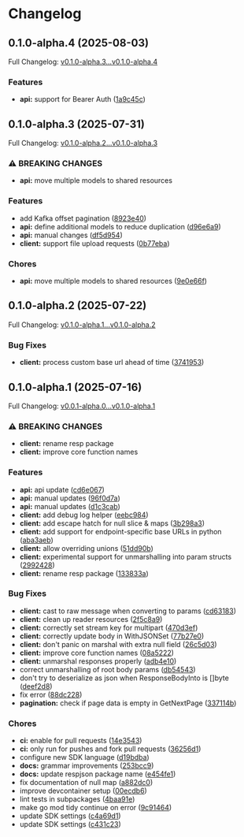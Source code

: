 # Changelog

## 0.1.0-alpha.4 (2025-08-03)

Full Changelog: [v0.1.0-alpha.3...v0.1.0-alpha.4](https://github.com/Bluestaq/udl-golang-sdk/compare/v0.1.0-alpha.3...v0.1.0-alpha.4)

### Features

* **api:** support for Bearer Auth ([1a9c45c](https://github.com/Bluestaq/udl-golang-sdk/commit/1a9c45c4ffbe51fe29afae641b1f8270e323c805))

## 0.1.0-alpha.3 (2025-07-31)

Full Changelog: [v0.1.0-alpha.2...v0.1.0-alpha.3](https://github.com/Bluestaq/udl-golang-sdk/compare/v0.1.0-alpha.2...v0.1.0-alpha.3)

### ⚠ BREAKING CHANGES

* **api:** move multiple models to shared resources

### Features

* add Kafka offset pagination ([8923e40](https://github.com/Bluestaq/udl-golang-sdk/commit/8923e40b7e850d98f6d9ad630ded627684485b49))
* **api:** define additional models to reduce duplication ([d96e6a9](https://github.com/Bluestaq/udl-golang-sdk/commit/d96e6a9efa3fe57ece96d6be3977a1ccc7e3a8f8))
* **api:** manual changes ([df5d954](https://github.com/Bluestaq/udl-golang-sdk/commit/df5d95477dfd333bfce06019f056d2962f45ff9a))
* **client:** support file upload requests ([0b77eba](https://github.com/Bluestaq/udl-golang-sdk/commit/0b77eba67b960fbf10f16f0dc31edb66e1a8fd19))


### Chores

* **api:** move multiple models to shared resources ([9e0e66f](https://github.com/Bluestaq/udl-golang-sdk/commit/9e0e66f6e8cc034bc6ff49745dd65ccaa7a4eb4d))

## 0.1.0-alpha.2 (2025-07-22)

Full Changelog: [v0.1.0-alpha.1...v0.1.0-alpha.2](https://github.com/Bluestaq/udl-golang-sdk/compare/v0.1.0-alpha.1...v0.1.0-alpha.2)

### Bug Fixes

* **client:** process custom base url ahead of time ([3741953](https://github.com/Bluestaq/udl-golang-sdk/commit/374195331572d71197a2b9a28d1335bbb08ab1c8))

## 0.1.0-alpha.1 (2025-07-16)

Full Changelog: [v0.0.1-alpha.0...v0.1.0-alpha.1](https://github.com/Bluestaq/udl-golang-sdk/compare/v0.0.1-alpha.0...v0.1.0-alpha.1)

### ⚠ BREAKING CHANGES

* **client:** rename resp package
* **client:** improve core function names

### Features

* **api:** api update ([cd6e067](https://github.com/Bluestaq/udl-golang-sdk/commit/cd6e067c3618271d427acafb27d353cc2e2b38a0))
* **api:** manual updates ([96f0d7a](https://github.com/Bluestaq/udl-golang-sdk/commit/96f0d7a3dce384a2f0fb2cd796e9a2eca358743e))
* **api:** manual updates ([d1c3cab](https://github.com/Bluestaq/udl-golang-sdk/commit/d1c3cab588537e9b877afdcbc064c3da927b1025))
* **client:** add debug log helper ([eebc984](https://github.com/Bluestaq/udl-golang-sdk/commit/eebc9842651de27442217cbbd671ee03c55170e1))
* **client:** add escape hatch for null slice & maps ([3b298a3](https://github.com/Bluestaq/udl-golang-sdk/commit/3b298a3b55e596707f2511476887f2f7f65bdcbc))
* **client:** add support for endpoint-specific base URLs in python ([aba3aeb](https://github.com/Bluestaq/udl-golang-sdk/commit/aba3aebfde6b1ca7db69ad02591276f0ac22e971))
* **client:** allow overriding unions ([51dd90b](https://github.com/Bluestaq/udl-golang-sdk/commit/51dd90b72b9816145f4720ba267b40fd700f2628))
* **client:** experimental support for unmarshalling into param structs ([2992428](https://github.com/Bluestaq/udl-golang-sdk/commit/2992428e98873a78d94fc71846639349d1fb3b76))
* **client:** rename resp package ([133833a](https://github.com/Bluestaq/udl-golang-sdk/commit/133833a8868ea8f43a04397b7adf27b44a3fdd5f))


### Bug Fixes

* **client:** cast to raw message when converting to params ([cd63183](https://github.com/Bluestaq/udl-golang-sdk/commit/cd63183a104b347b1612213d0904831c802b11cd))
* **client:** clean up reader resources ([2f5c8a9](https://github.com/Bluestaq/udl-golang-sdk/commit/2f5c8a99ee8642499f653f09ade42a42b0d4715a))
* **client:** correctly set stream key for multipart ([470d3ef](https://github.com/Bluestaq/udl-golang-sdk/commit/470d3ef6cdbf3a9b01a3de0f7f26a7253597afd6))
* **client:** correctly update body in WithJSONSet ([77b27e0](https://github.com/Bluestaq/udl-golang-sdk/commit/77b27e035059138f564c6f833f13f2021c03aa84))
* **client:** don't panic on marshal with extra null field ([26c5d03](https://github.com/Bluestaq/udl-golang-sdk/commit/26c5d03352e63ed9f836e9956b99e5fa40fc0eba))
* **client:** improve core function names ([08a5222](https://github.com/Bluestaq/udl-golang-sdk/commit/08a522266a6b533a6cb266c09050ad04b1500b71))
* **client:** unmarshal responses properly ([adb4e10](https://github.com/Bluestaq/udl-golang-sdk/commit/adb4e10d8217781f68dbe773bdfc8e3e4e5566b8))
* correct unmarshalling of root body params ([db54543](https://github.com/Bluestaq/udl-golang-sdk/commit/db54543dbca67a9210bba546fbe553f62b6de3f2))
* don't try to deserialize as json when ResponseBodyInto is []byte ([deef2d8](https://github.com/Bluestaq/udl-golang-sdk/commit/deef2d8eb372e2ab7545c41c6604c283fe04db94))
* fix error ([88dc228](https://github.com/Bluestaq/udl-golang-sdk/commit/88dc2281d1cacd5fd5fc32ee4299007825de9311))
* **pagination:** check if page data is empty in GetNextPage ([337114b](https://github.com/Bluestaq/udl-golang-sdk/commit/337114bef1d71acb097055284d15e8ee87bfc29a))


### Chores

* **ci:** enable for pull requests ([14e3543](https://github.com/Bluestaq/udl-golang-sdk/commit/14e35438bed784d5bb1bd9de8517ab2c4955fd9b))
* **ci:** only run for pushes and fork pull requests ([36256d1](https://github.com/Bluestaq/udl-golang-sdk/commit/36256d1f3fd4f275865e64773533d7a8bf92995b))
* configure new SDK language ([d19bdba](https://github.com/Bluestaq/udl-golang-sdk/commit/d19bdbad643838a1de56f7c32c028b9ceb77468f))
* **docs:** grammar improvements ([253bcc9](https://github.com/Bluestaq/udl-golang-sdk/commit/253bcc9834b5a818f75716dcc4a7657035424000))
* **docs:** update respjson package name ([e454fe1](https://github.com/Bluestaq/udl-golang-sdk/commit/e454fe14663a0b0874b868df40242bb5a6e59686))
* fix documentation of null map ([a882dc0](https://github.com/Bluestaq/udl-golang-sdk/commit/a882dc0fe302c35daf1ccd4a2097384cd034b912))
* improve devcontainer setup ([00ecdb6](https://github.com/Bluestaq/udl-golang-sdk/commit/00ecdb60faf0716da8bdccc33e4ae6dba3d081c6))
* lint tests in subpackages ([4baa91e](https://github.com/Bluestaq/udl-golang-sdk/commit/4baa91ee261201eb23827ce36720d964c4356d5c))
* make go mod tidy continue on error ([9c91464](https://github.com/Bluestaq/udl-golang-sdk/commit/9c91464273466dede8fdd8f343fb0d97b1ca247b))
* update SDK settings ([c4a69d1](https://github.com/Bluestaq/udl-golang-sdk/commit/c4a69d11ce76591f85d940271d914329ade98076))
* update SDK settings ([c431c23](https://github.com/Bluestaq/udl-golang-sdk/commit/c431c23f7b9c2fb5de8acc753676e1be6fd60054))
